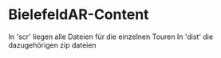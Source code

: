 # BielefeldAR-Content

In 'scr' liegen alle Dateien für die einzelnen Touren
In 'dist' die dazugehörigen zip dateien
